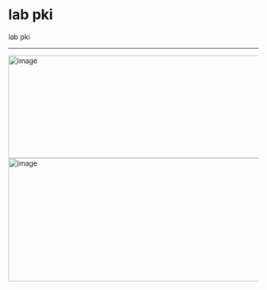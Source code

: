 # lab pki

lab pki  

---

<img width="1226" height="206" alt="image" src="https://github.com/user-attachments/assets/92235db1-ee95-4be6-9a8d-d0372d34bdb7" />

<img width="1288" height="248" alt="image" src="https://github.com/user-attachments/assets/3ef8365c-1b9e-43ba-90ca-e36e0e734dba" />

